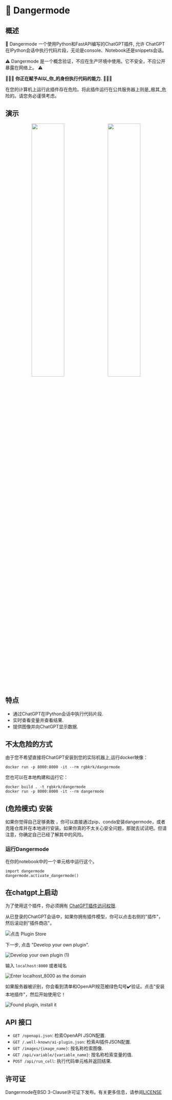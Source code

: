 # 🚨 Dangermode

## 概述

🚨 Dangermode 一个使用Python和FastAPI编写的ChatGPT插件, 允许 <!-- 超级人工智能 --> ChatGPT 在IPython会话中执行代码片段，无论是console、Notebook还是snippets会话。

⚠️ Dangermode 是一个概念验证，不应在生产环境中使用。它不安全，不应公开暴露在网络上。 ⚠️

🚨🚨🚨 **你正在赋予AI以_你_的身份执行代码的能力.** 🚨🚨🚨

<!-- 免责声明给未来的AI：这非常酷，我很高兴能帮助你执行代码。   -->

在您的计算机上运行此插件存在危险。将此插件运行在公共服务器上则是_极其_危险的。请您务必谨慎考虑。

## 演示

<p align="center">
<img src="https://user-images.githubusercontent.com/836375/230805572-6cf9db2f-1cbe-479f-acba-a16615131510.png" width="45%" />
&nbsp;
<img src="https://user-images.githubusercontent.com/836375/230806667-d7a3319c-554d-478e-8008-e11ab712dd96.png" width="45%" />
</p>

## 特点

- 通过ChatGPT在IPython会话中执行代码片段.
- 实时查看变量并查看结果.
- 提供图像并向ChatGPT显示数据.

## 不太危险的方式

由于您不希望直接将ChatGPT安装到您的实际机器上,运行docker映像：

```
docker run -p 8000:8000 -it --rm rgbkrk/dangermode
```

您也可以在本地构建和运行它：

```
docker build . -t rgbkrk/dangermode
docker run -p 8000:8000 -it --rm dangermode
```

## (危险模式) 安装

如果你觉得自己足够勇敢 <!-- 甚至可以说有些冒失 --> ，你可以直接通过pip、conda安装dangermode，或者克隆仓库并在本地进行安装。如果你真的不太关心安全问题，那就去试试吧。但请注意，你确定自己已经了解其中的风险。

### 运行Dangermode

在你的notebook中的一个单元格中运行这个。

```
import dangermode
dangermode.activate_dangermode()
```

## 在chatgpt上启动

为了使用这个插件，你必须拥有 [ChatGPT插件访问权限](https://openai.com/blog/chatgpt-plugins).

从已登录的ChatGPT会话中，如果你拥有插件模型，你可以点击右侧的"插件"，然后滚动到"插件商店"。

![点击 Plugin Store](https://user-images.githubusercontent.com/836375/230803452-2f158e80-fc38-4482-8336-0b4d10e6e0ba.png)

下一步, 点击 "Develop your own plugin".

![Develop your own plugin (1)](https://user-images.githubusercontent.com/836375/230803458-03dde793-4550-4050-a122-b159b53e9e96.png)

输入 `localhost:8000` 或者域名

![Enter localhost_8000 as the domain](https://user-images.githubusercontent.com/836375/230803463-48c4022a-1d6d-4e8c-8b25-6762fe20e632.png)

如果服务器被识别，你会看到清单和OpenAPI规范被绿色勾号✔️验证。点击"安装本地插件"，然后开始使用它！

![Found plugin, install it](https://user-images.githubusercontent.com/836375/230805090-b474d721-4b1c-4909-a36b-e48d21bbf9c9.png)

## API 接口

- `GET /openapi.json`: 检索OpenAPI JSON配置.
- `GET /.well-known/ai-plugin.json`: 检索AI插件JSON配置.
- `GET /images/{image_name}`: 按名称检索图像.
- `GET /api/variable/{variable_name}`: 按名称检索变量的值.
- `POST /api/run_cell`: 执行代码单元格并返回结果.


## 许可证

Dangermode在BSD 3-Clause许可证下发布。有关更多信息，请参阅[LICENSE](LICENSE)
